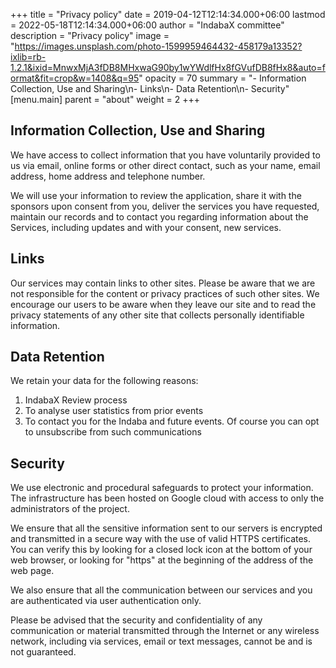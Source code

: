 +++
title = "Privacy policy"
date = 2019-04-12T12:14:34.000+06:00
lastmod = 2022-05-18T12:14:34.000+06:00
author = "IndabaX committee"
description = "Privacy policy"
image = "https://images.unsplash.com/photo-1599959464432-458179a13352?ixlib=rb-1.2.1&ixid=MnwxMjA3fDB8MHxwaG90by1wYWdlfHx8fGVufDB8fHx8&auto=format&fit=crop&w=1408&q=95"
opacity = 70
summary = "- Information Collection, Use and Sharing\n- Links\n- Data Retention\n- Security"
[menu.main]
parent = "about"
weight = 2
+++

## Information Collection, Use and Sharing

We have access to collect information that you have voluntarily provided to us via email, online forms or other direct contact, such as your name, email address, home address and telephone number.

We will use your information to review the application, share it with the sponsors upon consent from you, deliver the services you have requested, maintain our records and to contact you regarding information about the Services, including updates and with your consent, new services.
 
## Links
Our services may contain links to other sites. Please be aware that we are not responsible for the content or privacy practices of such other sites. We encourage our users to be aware when they leave our site and to read the privacy statements of any other site that collects personally identifiable information.
 
## Data Retention
We retain your data for the following reasons:
1. IndabaX Review process
2. To analyse user statistics from prior events
3. To contact you for the Indaba and future events. Of course you can opt to unsubscribe from such communications
 
## Security
We use electronic and procedural safeguards to protect your information. The infrastructure has been hosted on Google cloud with access to only the administrators of the project.

We ensure that all the sensitive information sent to our servers is encrypted and transmitted in a secure way with the use of valid HTTPS certificates. You can verify this by looking for a closed lock icon at the bottom of your web browser, or looking for "https" at the beginning of the address of the web page.

We also ensure that all the communication between our services and you are authenticated via user authentication only.

Please be advised that the security and confidentiality of any communication or material transmitted through the Internet or any wireless network, including via services, email or text messages, cannot be and is not guaranteed.

 


